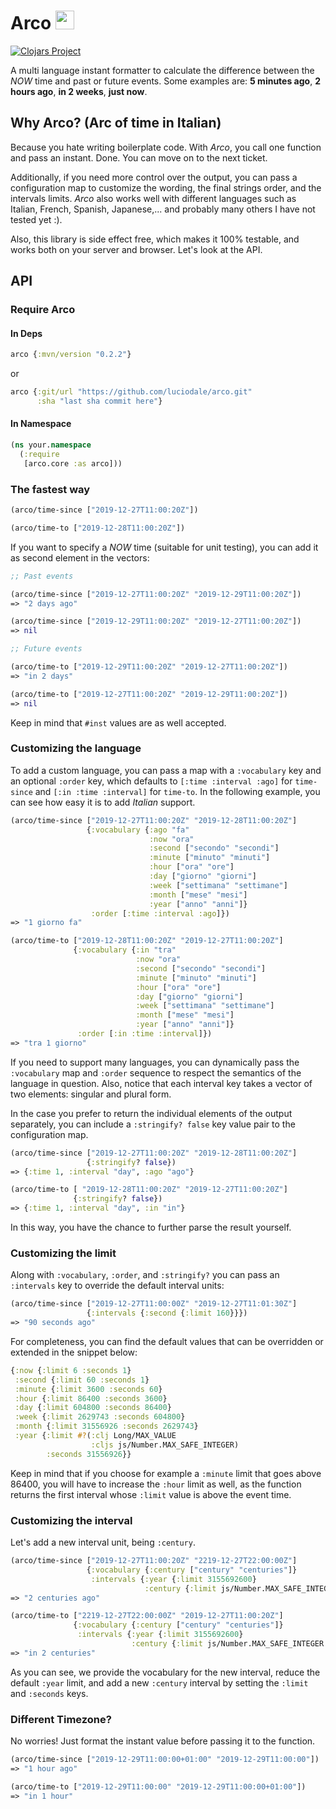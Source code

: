 # Arco <img src="https://static.thenounproject.com/png/199376-200.png" width="30"/>

[![Clojars Project](https://img.shields.io/clojars/v/inst.svg)](https://clojars.org/arco)

A multi language instant formatter to calculate the difference between the *NOW* time and past or future events. Some examples are: **5 minutes ago**, **2 hours ago**, **in 2 weeks**, **just now**.

## Why Arco? (Arc of time in Italian)
Because you hate writing boilerplate code. With *Arco*, you call one function and pass an instant. Done. You can move on to the next ticket.

Additionally, if you need more control over the output, you can pass a configuration map to customize the wording, the final strings order, and the intervals limits. *Arco* also works well with different languages such as Italian, French, Spanish, Japanese,... and probably many others I have not tested yet :).

Also, this library is side effect free, which makes it 100% testable, and works both on your server and browser. Let's look at the API.

## API

### Require Arco

#### In Deps

```clojure
arco {:mvn/version "0.2.2"}
```

or

```clojure
arco {:git/url "https://github.com/luciodale/arco.git"
      :sha "last sha commit here"}
 ```

#### In Namespace

```clojure
(ns your.namespace
  (:require
   [arco.core :as arco]))
```

### The fastest way

```clojure
(arco/time-since ["2019-12-27T11:00:20Z"])

(arco/time-to ["2019-12-28T11:00:20Z"])
```

If you want to specify a *NOW* time (suitable for unit testing), you can add it as second element in the vectors:

```clojure
;; Past events

(arco/time-since ["2019-12-27T11:00:20Z" "2019-12-29T11:00:20Z"])
=> "2 days ago"

(arco/time-since ["2019-12-29T11:00:20Z" "2019-12-27T11:00:20Z"])
=> nil

;; Future events

(arco/time-to ["2019-12-29T11:00:20Z" "2019-12-27T11:00:20Z"])
=> "in 2 days"

(arco/time-to ["2019-12-27T11:00:20Z" "2019-12-29T11:00:20Z"])
=> nil
```

Keep in mind that `#inst` values are as well accepted.

### Customizing the language

To add a custom language, you can pass a map with a `:vocabulary` key and an optional `:order` key, which defaults to `[:time :interval :ago]` for `time-since` and `[:in :time :interval]` for `time-to`. In the following example, you can see how easy it is to add *Italian* support.

```clojure
(arco/time-since ["2019-12-27T11:00:20Z" "2019-12-28T11:00:20Z"]
                 {:vocabulary {:ago "fa"
                               :now "ora"
                               :second ["secondo" "secondi"]
                               :minute ["minuto" "minuti"]
                               :hour ["ora" "ore"]
                               :day ["giorno" "giorni"]
                               :week ["settimana" "settimane"]
                               :month ["mese" "mesi"]
                               :year ["anno" "anni"]}
                  :order [:time :interval :ago]})
=> "1 giorno fa"

(arco/time-to ["2019-12-28T11:00:20Z" "2019-12-27T11:00:20Z"]
              {:vocabulary {:in "tra"
                            :now "ora"
                            :second ["secondo" "secondi"]
                            :minute ["minuto" "minuti"]
                            :hour ["ora" "ore"]
                            :day ["giorno" "giorni"]
                            :week ["settimana" "settimane"]
                            :month ["mese" "mesi"]
                            :year ["anno" "anni"]}
               :order [:in :time :interval]})
=> "tra 1 giorno"
```

If you need to support many languages, you can dynamically pass the `:vocabulary` map and `:order` sequence to respect the semantics of the language in question. Also, notice that each interval key takes a vector of two elements: singular and plural form.

In the case you prefer to return the individual elements of the output separately, you can include a `:stringify? false` key value pair to the configuration map.

```clojure
(arco/time-since ["2019-12-27T11:00:20Z" "2019-12-28T11:00:20Z"]
                 {:stringify? false})
=> {:time 1, :interval "day", :ago "ago"}

(arco/time-to [ "2019-12-28T11:00:20Z" "2019-12-27T11:00:20Z"]
              {:stringify? false})
=> {:time 1, :interval "day", :in "in"}
```

In this way, you have the chance to further parse the result yourself.

### Customizing the limit

Along with `:vocabulary`, `:order`, and `:stringify?` you can pass an `:intervals` key to override the default interval units:

```clojure
(arco/time-since ["2019-12-27T11:00:00Z" "2019-12-27T11:01:30Z"]
                 {:intervals {:second {:limit 160}}})
=> "90 seconds ago"
```

For completeness, you can find the default values that can be overridden or extended in the snippet below:

```clojure
{:now {:limit 6 :seconds 1}
 :second {:limit 60 :seconds 1}
 :minute {:limit 3600 :seconds 60}
 :hour {:limit 86400 :seconds 3600}
 :day {:limit 604800 :seconds 86400}
 :week {:limit 2629743 :seconds 604800}
 :month {:limit 31556926 :seconds 2629743}
 :year {:limit #?(:clj Long/MAX_VALUE
                  :cljs js/Number.MAX_SAFE_INTEGER)
        :seconds 31556926}}
```

Keep in mind that if you choose for example a `:minute` limit that goes above 86400, you will have to increase the `:hour` limit as well, as the function returns the first interval whose `:limit` value is above the event time.

### Customizing the interval

Let's add a new interval unit, being `:century`.

```clojure
(arco/time-since ["2019-12-27T11:00:20Z" "2219-12-27T22:00:00Z"]
                 {:vocabulary {:century ["century" "centuries"]}
                  :intervals {:year {:limit 3155692600}
                              :century {:limit js/Number.MAX_SAFE_INTEGER :seconds 3155692600}}})
=> "2 centuries ago"

(arco/time-to ["2219-12-27T22:00:00Z" "2019-12-27T11:00:20Z"]
              {:vocabulary {:century ["century" "centuries"]}
               :intervals {:year {:limit 3155692600}
                           :century {:limit js/Number.MAX_SAFE_INTEGER :seconds 3155692600}}})
=> "in 2 centuries"
```

As you can see, we provide the vocabulary for the new interval, reduce the default `:year` limit, and add a new `:century` interval by setting the `:limit` and `:seconds` keys.

### Different Timezone?

No worries! Just format the instant value before passing it to the function.

```clojure
(arco/time-since ["2019-12-29T11:00:00+01:00" "2019-12-29T11:00:00"])
=> "1 hour ago"

(arco/time-to ["2019-12-29T11:00:00" "2019-12-29T11:00:00+01:00"])
=> "in 1 hour"
```
